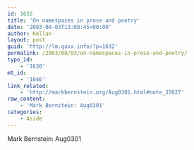 ```yaml
---
id: 1632
title: 'On namespaces in prose and poetry'
date: '2003-08-03T13:08:45+00:00'
author: Kellan
layout: post
guid: 'http://lm.quxx.info/?p=1632'
permalink: /2003/08/03/on-namespaces-in-prose-and-poetry/
typo_id:
    - '1630'
mt_id:
    - '1046'
link_related:
    - 'http://markbernstein.org/Aug0301.html#note_35027'
raw_content:
    - 'Mark Bernstein: Aug0301'
categories:
    - Aside
---
```


Mark Bernstein: Aug0301